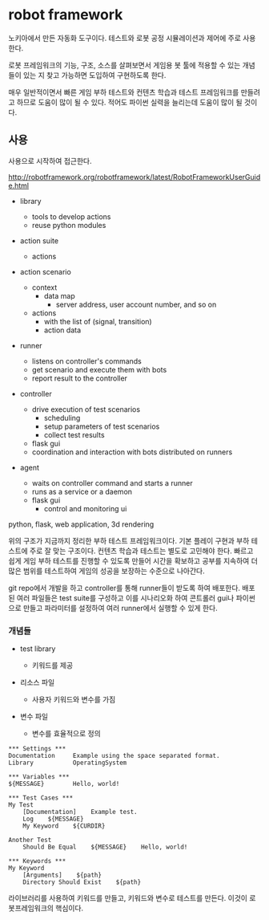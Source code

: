 # robot framework 

노키아에서 만든 자동화 도구이다. 테스트와 로봇 공정 시뮬레이션과 제어에 주로 사용한다. 

로봇 프레임워크의 기능, 구조, 소스를 살펴보면서 게임용 봇 툴에 적용할 수 있는 개념들이 있는 지 
찾고 가능하면 도입하여 구현하도록 한다. 

매우 일반적이면서 빠른 게임 부하 테스트와 컨텐츠 학습과 테스트 프레임워크를 만들려고 하므로 
도움이 많이 될 수 있다. 적어도 파이썬 실력을 늘리는데 도움이 많이 될 것이다. 

## 사용 

사용으로 시작하여 접근한다. 

http://robotframework.org/robotframework/latest/RobotFrameworkUserGuide.html

- library 
  - tools to develop actions
  - reuse python modules

- action suite
  - actions

- action scenario 
  - context
    - data map
      - server address, user account number, and so on
  - actions
    - with the list of (signal, transition) 
    - action data

- runner 
  - listens on controller's commands
  - get scenario and execute them with bots
  - report result to the controller

- controller 
  - drive execution of test scenarios 
    - scheduling
    - setup parameters of test scenarios
    - collect test results 
  - flask gui 
  - coordination and interaction with bots distributed on runners

- agent 
  - waits on controller command and starts a runner 
  - runs as a service or a daemon
  - flask gui 
    - control and monitoring ui 

python, flask, web application, 3d rendering

위의 구조가 지금까지 정리한 부하 테스트 프레임워크이다. 기본 플레이 구현과 부하 테스트에 
주로 잘 맞는 구조이다. 컨텐츠 학습과 테스트는 별도로 고민해야 한다. 빠르고 쉽게 
게임 부하 테스트를 진행할 수 있도록 만들어 시간을 확보하고 공부를 지속하여 더 많은 
범위를 테스트하여 게임의 성공을 보장하는 수준으로 나아간다. 

git repo에서 개발을 하고 controller를 통해 runner들이 받도록 하여 배포한다. 
배포된 여러 파일들은 test suite를 구성하고 이를 시나리오화 하여 
콘트롤러 gui나 파이썬으로 만들고 파라미터를 설정하여 여러 runner에서 
실행할 수 있게 한다. 



### 개념들 

- test library 
  - 키워드를 제공

- 리소스 파일 
  - 사용자 키워드와 변수를 가짐

- 변수 파일 
  - 변수를 효율적으로 정의 

```re
*** Settings ***
Documentation     Example using the space separated format.
Library           OperatingSystem

*** Variables ***
${MESSAGE}        Hello, world!

*** Test Cases ***
My Test
    [Documentation]    Example test.
    Log    ${MESSAGE}
    My Keyword    ${CURDIR}

Another Test
    Should Be Equal    ${MESSAGE}    Hello, world!

*** Keywords ***
My Keyword
    [Arguments]    ${path}
    Directory Should Exist    ${path}
```

라이브러리를 사용하여 키워드를 만들고, 키워드와 변수로 테스트를 만든다. 이것이 로봇프레임워크의 핵심이다. 
